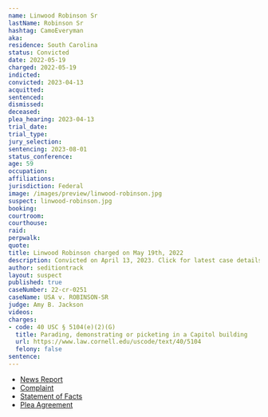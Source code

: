 ```yaml
---
name: Linwood Robinson Sr
lastName: Robinson Sr
hashtag: CamoEveryman
aka:
residence: South Carolina
status: Convicted
date: 2022-05-19
charged: 2022-05-19
indicted:
convicted: 2023-04-13
acquitted:
sentenced:
dismissed:
deceased:
plea_hearing: 2023-04-13
trial_date:
trial_type:
jury_selection:
sentencing: 2023-08-01
status_conference:
age: 59
occupation:
affiliations:
jurisdiction: Federal
image: /images/preview/linwood-robinson.jpg
suspect: linwood-robinson.jpg
booking:
courtroom:
courthouse:
raid:
perpwalk:
quote:
title: Linwood Robinson charged on May 19th, 2022
description: Convicted on April 13, 2023. Click for latest case details.
author: seditiontrack
layout: suspect
published: true
caseNumber: 22-cr-0251
caseName: USA v. ROBINSON-SR
judge: Amy B. Jackson
videos:
charges:
- code: 40 USC § 5104(e)(2)(G)
  title: Parading, demonstrating or picketing in a Capitol building
  url: https://www.law.cornell.edu/uscode/text/40/5104
  felony: false
sentence:
---
```

- [News Report](https://www.wcnc.com/article/news/local/south-carolina-family-charged-connection-capitol-riot/275-8f18be45-808e-4043-8352-a1256ce11587)
- [Complaint](https://www.justice.gov/usao-dc/case-multi-defendant/file/1507556/download)
- [Statement of Facts](https://www.justice.gov/usao-dc/case-multi-defendant/file/1507561/download)
- [Plea Agreement](https://storage.courtlistener.com/recap/gov.uscourts.dcd.245553/gov.uscourts.dcd.245553.67.0.pdf)
